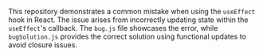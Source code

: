 This repository demonstrates a common mistake when using the `useEffect` hook in React.  The issue arises from incorrectly updating state within the `useEffect`'s callback. The `bug.js` file showcases the error, while `bugSolution.js` provides the correct solution using functional updates to avoid closure issues.
